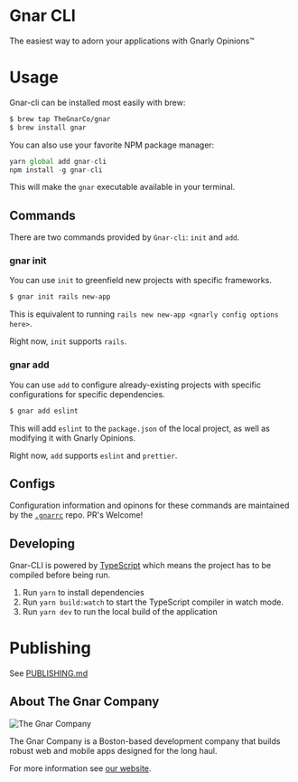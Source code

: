 # Gnar CLI

The easiest way to adorn your applications with Gnarly Opinions&trade;

# Usage

Gnar-cli can be installed most easily with brew:

```bash
$ brew tap TheGnarCo/gnar
$ brew install gnar
```

You can also use your favorite NPM package manager:

```js
yarn global add gnar-cli
npm install -g gnar-cli
```

This will make the `gnar` executable available in your terminal.

## Commands

There are two commands provided by `Gnar-cli`: `init` and `add`.

### gnar init

You can use `init` to greenfield new projects with specific frameworks.

```bash
$ gnar init rails new-app
```

This is equivalent to running `rails new new-app <gnarly config options here>`.

Right now, `init` supports `rails`.

### gnar add

You can use `add` to configure already-existing projects with specific configurations for specific dependencies.

```bash
$ gnar add eslint
```

This will add `eslint` to the `package.json` of the local project, as well as modifying it with Gnarly Opinions.

Right now, `add` supports `eslint` and `prettier`.

## Configs

Configuration information and opinons for these commands are maintained by the [`.gnarrc`](https://github.com/TheGnarCo/.gnarrc) repo. PR's Welcome!

## Developing

Gnar-CLI is powered by [TypeScript] which means the project has to be compiled before being run.

1. Run `yarn` to install dependencies
1. Run `yarn build:watch` to start the TypeScript compiler in watch mode.
1. Run `yarn dev` to run the local build of the application

[typescript]: https://www.typescriptlang.org/

# Publishing

See [PUBLISHING.md](PUBLISHING.md)

## About The Gnar Company

![The Gnar Company](https://avatars0.githubusercontent.com/u/17011419?s=100&v=4)

The Gnar Company is a Boston-based development company that builds robust
web and mobile apps designed for the long haul.

For more information see [our website](https://www.thegnar.co/).
